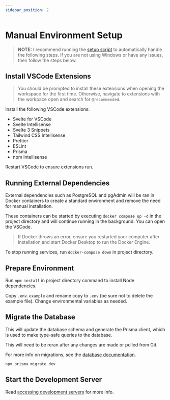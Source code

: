 ```yaml
---
sidebar_position: 2
---
```


# Manual Environment Setup

> **NOTE:** I recommend running the [setup script](./setup-script) to automatically handle the following steps. If you are not using Windows or have any issues, then follow the steps below.

## Install VSCode Extensions

> You should be prompted to install these extensions when opening the workspace for the first time. Otherwise, navigate to extensions with the workpace open and search for `@recommended`.

Install the following VSCode extensions:

- Svelte for VSCode
- Svelte Intellisense
- Svelte 3 Snippets
- Tailwind CSS Intellisense
- Prettier
- ESLint
- Prisma
- npm Intellisense

Restart VSCode to ensure extensions run.

## Running External Dependencies

External dependencies such as PostgreSQL and pgAdmin will be ran in Docker containers to create a standard environment and remove the need for manual installation.

These containers can be started by executing `docker compose up -d` in the project directory and will continue running in the background. You can open the VSCode.

> If Docker throws an error, ensure you restarted your computer after installation and start Docker Desktop to run the Docker Engine.

To stop running services, run `docker-compose down` in project directory.

## Prepare Environment

Run `npm install` in project directory command to install Node dependencies.

Copy `.env.example` and rename copy to `.env` (be sure not to delete the example file). Change environmental variables as needed.

## Migrate the Database

This will update the database schema and generate the Prisma client, which is used to make type-safe queries to the database.

This will need to be reran after any changes are made or pulled from Git.

For more info on migrations, see the [database documentation](../core-concepts/database.md).

```
npx prisma migrate dev
```

## Start the Development Server

Read [accessing development servers](./access-dev-servers.md) for more info.
